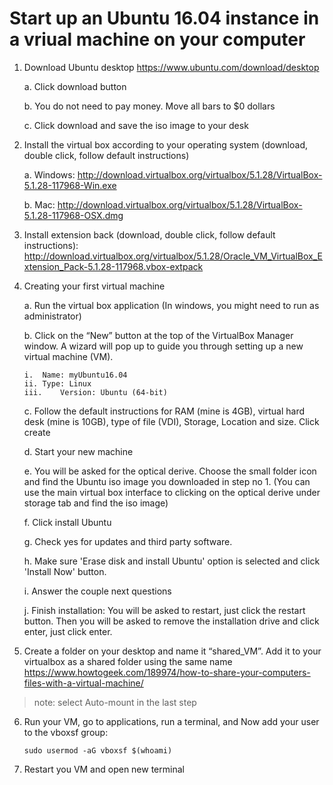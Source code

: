 # Start up an Ubuntu 16.04 instance in a vriual machine on your computer

1)	Download Ubuntu desktop
    https://www.ubuntu.com/download/desktop 
    
    a.	Click download button 
    
    b.	You do not need to pay money. Move all bars to $0 dollars
    
    c.	Click download and save the iso image to your desk
        
2)	Install the virtual box according to your operating system (download, double click, follow default instructions)

    a.	Windows: http://download.virtualbox.org/virtualbox/5.1.28/VirtualBox-5.1.28-117968-Win.exe 

    b.	Mac: http://download.virtualbox.org/virtualbox/5.1.28/VirtualBox-5.1.28-117968-OSX.dmg 

3)	Install extension back (download, double click, follow default instructions): http://download.virtualbox.org/virtualbox/5.1.28/Oracle_VM_VirtualBox_Extension_Pack-5.1.28-117968.vbox-extpack 

4)	Creating your first virtual machine

    a.	Run the virtual box application (In windows, you might need to run as administrator)
    
    b.	Click on the “New” button at the top of the VirtualBox Manager window. A wizard will pop up to guide you through setting up a new virtual machine (VM).

        i.	Name: myUbuntu16.04
        ii.	Type: Linux
        iii.	Version: Ubuntu (64-bit)

    c.	Follow the default instructions for RAM (mine is 4GB), virtual hard desk (mine is 10GB), type of file (VDI), Storage, Location and size. Click create 

    d.	Start your new machine

    e.	You will be asked for the optical derive. Choose the small folder icon and find the Ubuntu iso image you downloaded in step no 1. (You can use the main virtual box interface to clicking on the optical derive under storage tab and find the iso image)

    f.	Click install Ubuntu
    
    g.	Check yes for updates and third party software. 
    
    h.	Make sure 'Erase disk and install Ubuntu' option is selected and click 'Install Now' button.
        
    i.	Answer the couple next questions 
    
    j.	Finish installation: You will be asked to restart, just click the restart button. Then you will be asked to remove the installation drive and click enter, just click enter.
 
5)	Create a folder on your desktop and name it “shared_VM”. Add it to your virtualbox as a shared folder using the same name 
https://www.howtogeek.com/189974/how-to-share-your-computers-files-with-a-virtual-machine/
> note: select Auto-mount in the last step

6)	Run your VM, go to applications, run a terminal, and Now add your user to the vboxsf group:

        sudo usermod -aG vboxsf $(whoami) 

7)	Restart you VM and open new terminal 
